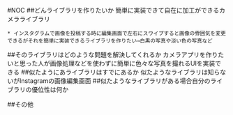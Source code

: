#NOC
##どんライブラリを作りたいか
簡単に実装できて自在に加工ができるカメラライブラリ

	* インスタグラムで画像を投稿する時に編集画面で左右にスワイプすると画像の雰囲気を変更できるがそれを簡単に実装できるライブラリを作りたい→白黒の写真や淡い色の写真など
##そのライブラリはどのような問題を解決してくれるか
	カメラアプリを作りたいと思った人が画像処理などを使わずに簡単に色々な写真を撮れるUIを実装できる
##似たようにあライブラリはすでにあるか
	似たようなライブラリは知らないがInstagramの画像編集画面
##似たようなライブラリがある場合自分のライブラリの優位性は何か
	
##その他
	